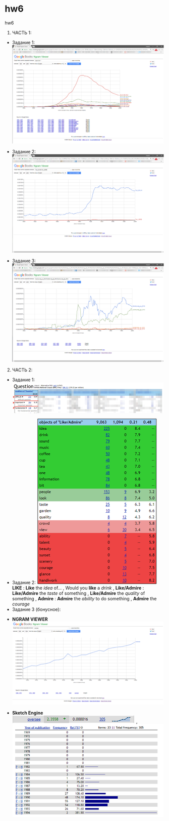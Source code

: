 # hw6
hw6
1. ЧАСТЬ 1:
+ Задание 1: ![](https://github.com/GeorgeMozgovoy/hw6/blob/master/2018-04-07_19-22-57.png)
- Задание 2: ![](https://github.com/GeorgeMozgovoy/hw6/blob/master/2018-04-07_19-34-35.png)
+ Задание 3: ![](https://github.com/GeorgeMozgovoy/hw6/blob/master/2018-04-07_19-52-55.png)
2. ЧАСТЬ 2:
+ Задание 1: ![](https://github.com/GeorgeMozgovoy/hw6/blob/master/2018-04-07_20-15-49.png)
- Задание 2: ![](https://github.com/GeorgeMozgovoy/hw6/blob/master/2018-04-07_20-20-46.png) **LIKE** : __Like__ the *idea* of... , Would you __like__ a *drink* , **Like/Admire** : __Like/Admire__ the *taste* of something ,  __Like/Admire__ the *quality* of something , **Admire** : __Admire__ the *ability* to do something , __Admire__ the *courage*
- Задание 3 (бонусное): 
+ **NGRAM VIEWER** ![](https://github.com/GeorgeMozgovoy/hw6/blob/master/2018-04-08_00-20-14.png)
- **Sketch Engine** ![](https://github.com/GeorgeMozgovoy/hw6/blob/master/2018-04-08_00-21-15.png) , ![](https://github.com/GeorgeMozgovoy/hw6/blob/master/2018-04-08_00-21-31.png)
